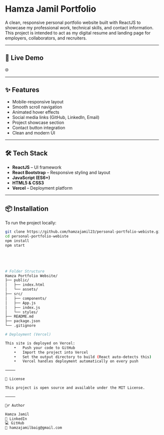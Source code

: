 # Hamza Jamil Portfolio

A clean, responsive personal portfolio website built with ReactJS to showcase my professional work, technical skills, and contact information. This project is intended to act as my digital resume and landing page for employers, collaborators, and recruiters.

---

## 🚀 Live Demo

🌐 

---

## ✨ Features

- Mobile-responsive layout
- Smooth scroll navigation
- Animated hover effects
- Social media links (GitHub, LinkedIn, Email)
- Project showcase section
- Contact button integration
- Clean and modern UI

---

## 🛠 Tech Stack

- **ReactJS** – UI framework
- **React Bootstrap** – Responsive styling and layout
- **JavaScript (ES6+)**
- **HTML5 & CSS3**
- **Vercel** – Deployment platform

---

## 📦 Installation

To run the project locally:

```bash
git clone https://github.com/hamzajamil23/personal-portfolio-webiste.git
cd personal-portfolio-webiste
npm install
npm start





# Folder Structure
Hamza Portfolio Website/
├── public/
│   ├── index.html
│   └── assets/
├── src/
│   ├── components/
│   ├── App.js
│   ├── index.js
│   └── styles/
├── README.md
├── package.json
└── .gitignore

# Deployment (Vercel)

This site is deployed on Vercel:
	•	Push your code to GitHub
	•	Import the project into Vercel
	•	Set the output directory to build (React auto-detects this)
	•	Vercel handles deployment automatically on every push

⸻

📄 License

This project is open source and available under the MIT License.

⸻

🙋‍♂️ Author

Hamza Jamil
🔗 LinkedIn
💻 GitHub
📧 hamzajamilbaig@gmail.com